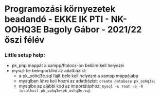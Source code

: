 # Programozási környezetek beadandó - EKKE IK PTI - NK-OOHQ3E Bagoly Gábor - 2021/22 őszi félév

### Little setup help:

  - pk_php mappát a xampp/htdocs-on belülre kell helyezni
  - mysql-be beimportálni az adatbázist:
      - a pk_oohq3e.sql fájlt bele kell helyezni a xampp mappájába
      - mysqlben létre kell hozni az adatbázist: ```create database pk_oohq3e;```   
      - mysqlbe az alábbi kód az importáláshoz: ```mysql -u root -p -h localhost pk_oohq3e<pk_oohq3e.sql```
